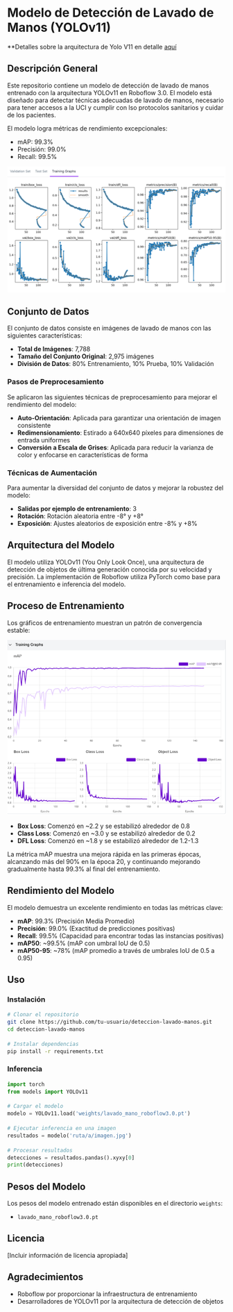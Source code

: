 # Modelo de Detección de Lavado de Manos (YOLOv11)

**Detalles sobre la arquitectura de Yolo V11 en detalle [aquí](https://medium.com/@nikhil-rao-20/yolov11-explained-next-level-object-detection-with-enhanced-speed-and-accuracy-2dbe2d376f71)

## Descripción General

Este repositorio contiene un modelo de detección de lavado de manos entrenado con la arquitectura YOLOv11 en Roboflow 3.0. El modelo está diseñado para detectar técnicas adecuadas de lavado de manos, necesario para tener accesos a la UCI y cumplir con lso protocolos sanitarios y cuidar de los pacientes. 

El modelo logra métricas de rendimiento excepcionales:
- mAP: 99.3%
- Precisión: 99.0%
- Recall: 99.5%

![Métricas del modelo](imagenes/graficas_entrenamiento.png)

## Conjunto de Datos

El conjunto de datos consiste en imágenes de lavado de manos con las siguientes características:

- **Total de Imágenes**: 7,788
- **Tamaño del Conjunto Original**: 2,975 imágenes
- **División de Datos**: 80% Entrenamiento, 10% Prueba, 10% Validación

### Pasos de Preprocesamiento

Se aplicaron las siguientes técnicas de preprocesamiento para mejorar el rendimiento del modelo:

- **Auto-Orientación**: Aplicada para garantizar una orientación de imagen consistente
- **Redimensionamiento**: Estirado a 640x640 píxeles para dimensiones de entrada uniformes
- **Conversión a Escala de Grises**: Aplicada para reducir la varianza de color y enfocarse en características de forma

### Técnicas de Aumentación

Para aumentar la diversidad del conjunto de datos y mejorar la robustez del modelo:

- **Salidas por ejemplo de entrenamiento**: 3
- **Rotación**: Rotación aleatoria entre -8° y +8°
- **Exposición**: Ajustes aleatorios de exposición entre -8% y +8%

## Arquitectura del Modelo

El modelo utiliza YOLOv11 (You Only Look Once), una arquitectura de detección de objetos de última generación conocida por su velocidad y precisión. La implementación de Roboflow utiliza PyTorch como base para el entrenamiento e inferencia del modelo.

## Proceso de Entrenamiento

Los gráficos de entrenamiento muestran un patrón de convergencia estable:

![Gráficos de entrenamiento](imagenes/graficas_funcion_error.png)

- **Box Loss**: Comenzó en ~2.2 y se estabilizó alrededor de 0.8
- **Class Loss**: Comenzó en ~3.0 y se estabilizó alrededor de 0.2
- **DFL Loss**: Comenzó en ~1.8 y se estabilizó alrededor de 1.2-1.3

La métrica mAP muestra una mejora rápida en las primeras épocas, alcanzando más del 90% en la época 20, y continuando mejorando gradualmente hasta 99.3% al final del entrenamiento.

## Rendimiento del Modelo

El modelo demuestra un excelente rendimiento en todas las métricas clave:

- **mAP**: 99.3% (Precisión Media Promedio)
- **Precisión**: 99.0% (Exactitud de predicciones positivas)
- **Recall**: 99.5% (Capacidad para encontrar todas las instancias positivas)
- **mAP50**: ~99.5% (mAP con umbral IoU de 0.5)
- **mAP50-95**: ~78% (mAP promedio a través de umbrales IoU de 0.5 a 0.95)

## Uso

### Instalación

```bash
# Clonar el repositorio
git clone https://github.com/tu-usuario/deteccion-lavado-manos.git
cd deteccion-lavado-manos

# Instalar dependencias
pip install -r requirements.txt
```

### Inferencia

```python
import torch
from models import YOLOv11

# Cargar el modelo
modelo = YOLOv11.load('weights/lavado_mano_roboflow3.0.pt')

# Ejecutar inferencia en una imagen
resultados = modelo('ruta/a/imagen.jpg')

# Procesar resultados
detecciones = resultados.pandas().xyxy[0]
print(detecciones)
```

## Pesos del Modelo

Los pesos del modelo entrenado están disponibles en el directorio `weights`:
- `lavado_mano_roboflow3.0.pt`

## Licencia

[Incluir información de licencia apropiada]

## Agradecimientos

- Roboflow por proporcionar la infraestructura de entrenamiento
- Desarrolladores de YOLOv11 por la arquitectura de detección de objetos
